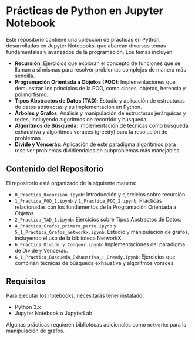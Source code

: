 # Prácticas de Python en Jupyter Notebook

Este repositorio contiene una colección de prácticas en Python, desarrolladas en Jupyter Notebooks, que abarcan diversos temas fundamentales y avanzados de la programación. Los temas incluyen:

- **Recursión**: Ejercicios que exploran el concepto de funciones que se llaman a sí mismas para resolver problemas complejos de manera más sencilla.
- **Programación Orientada a Objetos (POO)**: Implementaciones que demuestran los principios de la POO, como clases, objetos, herencia y polimorfismo.
- **Tipos Abstractos de Datos (TAD)**: Estudio y aplicación de estructuras de datos abstractas y su implementación en Python.
- **Árboles y Grafos**: Análisis y manipulación de estructuras jerárquicas y redes, incluyendo algoritmos de recorrido y búsqueda.
- **Algoritmos de Búsqueda**: Implementación de técnicas como búsqueda exhaustiva y algoritmos voraces (greedy) para la resolución de problemas.
- **Divide y Vencerás**: Aplicación de este paradigma algorítmico para resolver problemas dividiéndolos en subproblemas más manejables.

## Contenido del Repositorio

El repositorio está organizado de la siguiente manera:

- `0_Practica_Recursion.ipynb`: Introducción y ejercicios sobre recursión.
- `1_Practica_POO_1.ipynb` y `1_Practica_POO_2.ipynb`: Prácticas relacionadas con los fundamentos de la Programación Orientada a Objetos.
- `2_Practica_TAD_1.ipynb`: Ejercicios sobre Tipos Abstractos de Datos.
- `4_Practica_Grafos_primera_parte.ipynb` y `5_1_Practica_Grafos_networkx.ipynb`: Estudio y manipulación de grafos, incluyendo el uso de la biblioteca NetworkX.
- `6_Practica_Divide_y_Conquer.ipynb`: Implementaciones del paradigma de Divide y Vencerás.
- `6_1_Practica_Busqueda_Exhaustiva_+_Greedy.ipynb`: Ejercicios que combinan técnicas de búsqueda exhaustiva y algoritmos voraces.

## Requisitos

Para ejecutar los notebooks, necesitarás tener instalado:

- Python 3.x
- Jupyter Notebook o JupyterLab

Algunas prácticas requieren bibliotecas adicionales como `networkx` para la manipulación de grafos.
